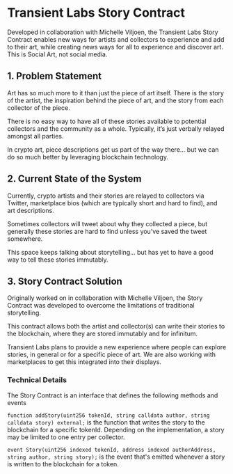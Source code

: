 # Transient Labs Story Contract
Developed in collaboration with Michelle Viljoen, the Transient Labs Story Contract enables new ways for artists and collectors to experience and add to their art, while creating news ways for all to experience and discover art. This is Social Art, not social media.

## 1. Problem Statement
Art has so much more to it than just the piece of art itself. There is the story of the artist, the inspiration behind the piece of art, and the story from each collector of the piece.

There is no easy way to have all of these stories available to potential collectors and the community as a whole. Typically, it’s just verbally relayed amongst all parties.

In crypto art, piece descriptions get us part of the way there… but we can do so much better by leveraging blockchain technology.

## 2. Current State of the System
Currently, crypto artists and their stories are relayed to collectors via Twitter, marketplace bios (which are typically short and hard to find), and art descriptions.

Sometimes collectors will tweet about why they collected a piece, but generally these stories are hard to find unless you’ve saved the tweet somewhere.

This space keeps talking about storytelling… but has yet to have a good way to tell these stories immutably.

## 3. Story Contract Solution
Originally worked on in collaboration with Michelle Viljoen, the Story Contract was developed to overcome the limitations of traditional storytelling.

This contract allows both the artist and collector(s) can write their stories to the blockchain, where they are stored immutably and for infinitum. 

Transient Labs plans to provide a new experience where people can explore stories, in general or for a specific piece of art. We are also working with marketplaces to get this integrated into their displays.

### Technical Details
The Story Contract is an interface that defines the following methods and events

`function addStory(uint256 tokenId, string calldata author, string calldata story) external;` is the function that writes the story to the blockchain for a specific tokenId. Depending on the implementation, a story may be limited to one entry per collector.

`event Story(uint256 indexed tokenId, address indexed authorAddress, string author, string story);` is the event that's emitted whenever a story is written to the blockchain for a token.

